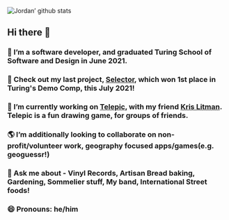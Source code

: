 ![Jordan’ github stats](https://github-readme-stats.vercel.app/api?username=jordanfbeck0528&show_icons=true&theme=tokyonight)
## Hi there 👋

 ### 🌱 I’m a software developer, and graduated Turing School of Software and Design in June 2021.
 ### 🥇 Check out my last project, [Selector](https://github.com/selector-turing/back_end), which won 1st place in Turing's Demo Comp, this July 2021! 
 ### 🔭 I’m currently working on [Telepic](https://github.com/Telepic-Game), with my friend [Kris Litman](https://github.com/krislitman). Telepic is a fun drawing game, for groups of friends. 
 ### 🌎 I’m additionally looking to collaborate on non-profit/volunteer work, geography focused apps/games(e.g. geoguessr!)
 ### 🥟 Ask me about - Vinyl Records, Artisan Bread baking, Gardening, Sommelier stuff, My band, International Street foods! 
 ### 😄 Pronouns: he/him

<!--
**jordanfbeck0528/jordanfbeck0528** is a ✨ _special_ ✨ repository because its `README.md` (this file) appears on your GitHub profile. https://github.com/anuraghazra/github-readme-stats



Here are some ideas to get you started:

- 🔭 I’m currently working on ...
- 🌱 I’m currently learning ...
- 👯 I’m looking to collaborate on ...
- 🤔 I’m looking for help with ...
- 💬 Ask me about ...
- 📫 How to reach me: ...
- 😄 Pronouns: ...
- ⚡ Fun fact: ...
-->
